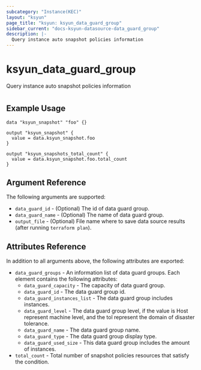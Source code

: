 ```yaml
---
subcategory: "Instance(KEC)"
layout: "ksyun"
page_title: "ksyun: ksyun_data_guard_group"
sidebar_current: "docs-ksyun-datasource-data_guard_group"
description: |-
  Query instance auto snapshot policies information
---
```


# ksyun_data_guard_group

Query instance auto snapshot policies information

#

## Example Usage

```hcl
data "ksyun_snapshot" "foo" {}

output "ksyun_snapshot" {
  value = data.ksyun_snapshot.foo
}

output "ksyun_snapshots_total_count" {
  value = data.ksyun_snapshot.foo.total_count
}
```

## Argument Reference

The following arguments are supported:

* `data_guard_id` - (Optional) The id of data guard group.
* `data_guard_name` - (Optional) The name of data guard group.
* `output_file` - (Optional) File name where to save data source results (after running `terraform plan`).

## Attributes Reference

In addition to all arguments above, the following attributes are exported:

* `data_guard_groups` - An information list of data guard groups. Each element contains the following attributes:
  * `data_guard_capacity` - The capacity of data guard group.
  * `data_guard_id` - The data guard group id.
  * `data_guard_instances_list` - The data guard group includes instances.
  * `data_guard_level` - The data guard group level, if the value is Host represent machine level, and the tol represent the domain of disaster tolerance.
  * `data_guard_name` - The data guard group name.
  * `data_guard_type` - The data guard group display type.
  * `data_guard_used_size` - This data guard group includes the amount of instances.
* `total_count` - Total number of snapshot policies resources that satisfy the condition.


